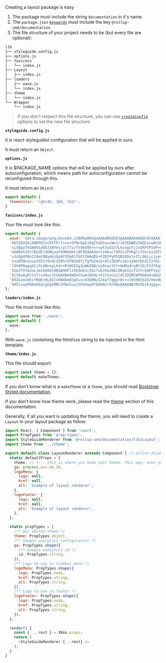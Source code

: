 Creating a layout package is easy

1. The package must include the string `documentation` in it's name.
2. The `package.json` [`keywords`](https://docs.npmjs.com/files/package.json#keywords) must include the key `@rollup-umd/documentation`. 
3. The file structure of your project needs to be (but every file are optional):

```bash
lib
├── styleguide.config.js
├── options.js
├── favicons
│   └── index.js
├── Layout
│   ├── index.js
├── loaders
│   ├── wave.js
│   └── index.js
├── theme
│   └── index.js
└── Wrapper
    └── index.js
```

> If you don't respect this file structure, you can use [`createConfig`](#create-config) options to set the new file structure.

**`styleguide.config.js`**

It is react-styleguidist configuration that will be applied in ours.

It must return an `Object`.
 
**`options.js`**

It is $PACKAGE_NAME options that will be applied by ours after autoconfiguration, which means path for autoconfiguration cannot be reconfigured through this.

It must return an `Object`.

```js static
export default {
  themeColor: 'rgb(46, 166, 152)',
}
```

**`favicons/index.js`**

Your file must look like this:

```js static
export default {
  wave: 'data:image/png;base64,iVBORw0KGgoAAAANSUhEUgAAABAAAAAQCAYAAAAf8/9hAAAACXBIWXMAAA7EAAAOxAGVKw4bAAAC\n' +
  'HUlEQVQ4jXWRP0jVcRTFP/f+vu+9fNrDpEjBqCVoEGsocWmJ/iKZEDWEU38QEocwWsSWmmpyrIjG\n' +
  'sL9QgxThUA0O1aKDJIWYmv/ylT7z/ft9b4OK+nrvwF3uOZx7LkcogcFjJxSRFhP5VP+mb6yUTksR\n' +
  'mO0BekSkY7DpdEldUWLwyFGHWSdmtcBF4EApA3m+tzm6u/J3RSziPSKgCs7Vo/oa1QTOgeoznGvH\n' +
  'uSzOgXP8nI34mV9BymXzGp9Y2Pp017bF7ZHAdDV+FZBYPyMtQB2QDz1+ZlL96Ljciye474amdy6E\n' +
  'xsuR5N+euuo5X51YdsH/SZ0h+5YW1H8fjfgfU24s6+XFzZEHPviQ+2yNkYbhZCZ2fHi+qnY+U5ZP\n' +
  'lOV8PBqqqGCi5LKBnxyLhd++RiW5EIg3uWbIQH/ui8naiY5Y+8mMad+yBYiD/TVJf6gm6UkJs1Mx\n' +
  'XUw7TVtA2oL3eZOm66lHKQAH0Fl2VbOe6JrZUs7xbrRaJ6bLORyb1ZzfVJYrUqPFVay78PF0XpX1\n' +
  'kCtKaAyRltvllxVAu+JtGmAXBA4WGhhSuAJQb9LtV1tSsLhil4CZDZMCWPKb0s6v8QaV3jjfFW9T\n' +
  'B5IGzmxUhiYNQK+HLQCCvRW4AmQ3pEuvcEXQHNyIZkwf7ggyrWcrxlN59NS5ZO/Hov8UW74K72RD\n' +
  '5K5icwpPBAaK6aCgkgIMRcXfWvSuv/XP43wp0T84kNcr9/KNuQAAAABJRU5ErkJggg==',
};
```

**`loaders/index.js`**

Your file must look like this:

```js static
import wave from './wave';
export default {
  wave,
};
```

With `wave.js` containing the html/css string to be injected in the html template.

**`theme/index.js`**

This file should export:

```js static
export const theme = {};
export default makeTheme;
```

If you don't know what is a `makeTheme` or a `theme`, you should read [Bootstrap Styled documentation](https://bootstrap-styled.github.com/bootstrap-styled).

If you don't know how theme work, please read the [theme](#layout-theme) section of this documentation.

Generally, if all you want is updating the theme, you will need to create a `Layout` in your layout package as follow:


```js static
import React, { Component } from 'react';
import PropTypes from 'prop-types';
import StyleGuideRenderer from '@rollup-umd/documentation/lib/Layout';
import theme from '../theme';

export default class LayoutRenderer extends Component { // eslint-disable-line react/prefer-stateless-function
  static defaultProps = {
    theme, // <--- this is where you hook your theme, this way, even your own LayoutRenderer can be extended and used another theme
    ga: process.env.GA_ID,
    logoMenu: {
      logo: null,
      href: null,
      alt: 'Example of layout renderer',
    },
    logoFooter: {
      logo: null,
      href: null,
      alt: 'Example of layout renderer',
    },
  };

  static propTypes = {
    /** Our edited theme */
    theme: PropTypes.object,
    /** Google analytics configuration */
    ga: PropTypes.shape({
      /** Google analytics id */
      id: PropTypes.string,
    }),
    /** Logo to use in sidebar menu */
    logoMenu: PropTypes.shape({
      logo: PropTypes.node,
      href: PropTypes.string,
      alt: PropTypes.string,
    }),
    /** Logo to use in footer */
    logoFooter: PropTypes.shape({
      logo: PropTypes.node,
      href: PropTypes.string,
      alt: PropTypes.string,
    }),
  };

  render() {
    const { ...rest } = this.props;
    return (
      <StyleGuideRenderer {...rest} />
    );
  }
}

```

